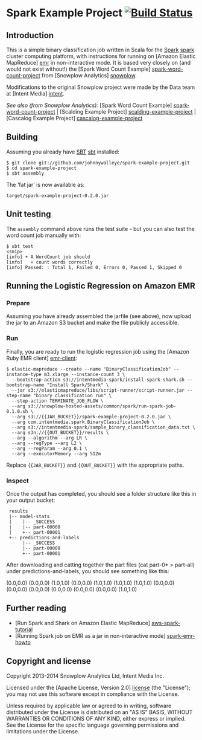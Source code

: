 # Spark Example Project [![Build Status](https://travis-ci.org/johnnywalleye/spark-example-project.png)](https://travis-ci.org/johnnywalleye/spark-example-project)

## Introduction

This is a simple binary classification job written in Scala for the [Spark] [spark] cluster computing platform, with instructions for running on [Amazon Elastic MapReduce] [emr] in non-interactive mode.  It is based very closely on (and would not exist without!) the [Spark Word Count Example] [spark-word-count-project] from [Snowplow Analytics] [snowplow].

Modifications to the original Snowplow project were made by the Data team at [Intent Media] [intent].

_See also (from Snowplow Analytics):_ [Spark Word Count Example] [spark-word-count-project] | [Scalding Example Project] [scalding-example-project] | [Cascalog Example Project] [cascalog-example-project]

## Building

Assuming you already have [SBT] [sbt] installed:

    $ git clone git://github.com/johnnywalleye/spark-example-project.git
    $ cd spark-example-project
    $ sbt assembly

The 'fat jar' is now available as:

    target/spark-example-project-0.2.0.jar

## Unit testing

The `assembly` command above runs the test suite - but you can also test the word count job manually with:

    $ sbt test
    <snip>
    [info] + A WordCount job should
    [info]   + count words correctly
    [info] Passed: : Total 1, Failed 0, Errors 0, Passed 1, Skipped 0

## Running the Logistic Regression on Amazon EMR

### Prepare

Assuming you have already assembled the jarfile (see above), now upload the jar to an Amazon S3 bucket and make the file publicly accessible.

### Run

Finally, you are ready to run the logistic regression job using the [Amazon Ruby EMR client] [emr-client]:

```
$ elastic-mapreduce --create --name "BinaryClassificationJob" --instance-type m3.xlarge --instance-count 3 \
  --bootstrap-action s3://intentmedia-spark/install-spark-shark.sh --bootstrap-name "Install Spark/Shark" \
  --jar s3://elasticmapreduce/libs/script-runner/script-runner.jar --step-name "binary classification run" \
  --step-action TERMINATE_JOB_FLOW \
  --arg s3://snowplow-hosted-assets/common/spark/run-spark-job-0.1.0.sh \
  --arg s3://{{JAR_BUCKET}}/spark-example-project-0.2.0.jar \
  --arg com.intentmedia.spark.BinaryClassificationJob \
  --arg s3://intentmedia-spark/sample_binary_classification_data.txt \
  --arg s3n://{{OUT_BUCKET}}/results \
  --arg --algorithm --arg LR \
  --arg --regType --arg L2 \
  --arg --regParam --arg 0.1 \
  --arg --executorMemory --arg 512m
```

Replace `{{JAR_BUCKET}}` and `{{OUT_BUCKET}}` with the appropriate paths.

### Inspect

Once the output has completed, you should see a folder structure like this in your output bucket:

     results
     |-- model-stats
     |    |-- _SUCCESS
     |    |-- part-00000
     |    +-- part-00001
     +-- predictions-and-labels
          |-- _SUCCESS
          |-- part-00000
          +-- part-00001
     
After downloading and catting together the part files (cat part-0* > part-all) under predictions-and-labels, you should see something like this:

 (0.0,0.0)
 (0.0,0.0)
 (1.0,1.0)
 (0.0,0.0)
 (1.0,1.0)
 (1.0,1.0)
 (1.0,1.0)
 (0.0,0.0)
 (0.0,0.0)
 (0.0,0.0)
 (0.0,0.0)
 (0.0,0.0)
 (0.0,0.0)
 (1.0,1.0)


## Further reading

* [Run Spark and Shark on Amazon Elastic MapReduce] [aws-spark-tutorial]
* [Running Spark job on EMR as a jar in non-interactive mode] [spark-emr-howto]

## Copyright and license

Copyright 2013-2014 Snowplow Analytics Ltd, Intent Media Inc.

Licensed under the [Apache License, Version 2.0] [license] (the "License");
you may not use this software except in compliance with the License.

Unless required by applicable law or agreed to in writing, software
distributed under the License is distributed on an "AS IS" BASIS,
WITHOUT WARRANTIES OR CONDITIONS OF ANY KIND, either express or implied.
See the License for the specific language governing permissions and
limitations under the License.

[spark]: http://spark-project.org/
[wordcount]: https://github.com/twitter/scalding/blob/master/README.md
[intent]: http://intentmedia.com
[snowplow]: http://snowplowanalytics.com
[data-pipelines-algos]: http://snowplowanalytics.com/services/pipelines.html

[spark-word-count-project]: https://github.com/snowplow/spark-example-project
[scalding-example-project]: https://github.com/snowplow/scalding-example-project
[cascalog-example-project]: https://github.com/snowplow/cascalog-example-project

[issue-1]: https://github.com/snowplow/spark-example-project/issues/1
[issue-2]: https://github.com/snowplow/spark-example-project/issues/2
[aws-spark-tutorial]: http://aws.amazon.com/articles/4926593393724923
[spark-emr-howto]: https://forums.aws.amazon.com/thread.jspa?messageID=458398

[sbt]: http://www.scala-sbt.org/release/docs/Getting-Started/Setup.html

[emr]: http://aws.amazon.com/elasticmapreduce/
[hello-txt]: https://github.com/snowplow/spark-example-project/raw/master/data/hello.txt
[emr-client]: http://aws.amazon.com/developertools/2264

[elasticity]: https://github.com/rslifka/elasticity
[spark-plug]: https://github.com/ogrodnek/spark-plug
[lemur]: https://github.com/TheClimateCorporation/lemur
[boto]: http://boto.readthedocs.org/en/latest/ref/emr.html

[license]: http://www.apache.org/licenses/LICENSE-2.0
